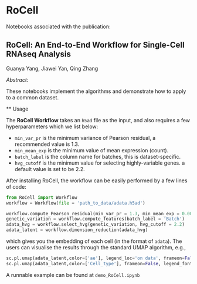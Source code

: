 # RoCell

Notebooks associated with the publication:

## RoCell: An End-to-End Workflow for Single-Cell RNAseq Analysis

Guanya Yang, Jiawei Yan, Qing Zhang

_Abstract:_ 

These notebooks implement the algorithms and demonstrate how to apply to a common dataset.

** Usage

The __RoCell Workflow__ takes an `h5ad` file as the input, and also requires a few hyperparameters which we list below:

* `min_var_pr` is the minimum variance of Pearson residual, a recommended value is 1.3.
* `min_mean_exp` is the minimum value of mean expression (count).
* `batch_label` is the column name for batches, this is dataset-specific.
* `hvg_cutoff` is the minimum value for selecting highly-variable genes. a default value is set to be 2.2.

After installing RoCell, the workflow can be easily performed by a few lines of code:

```python
from RoCell import Workflow
workflow = Workflow(file = 'path_to_data/adata.h5ad')

workflow.compute_Pearson_residual(min_var_pr = 1.3, min_mean_exp = 0.0008)
genetic_variation = workflow.compute_features(batch_label = 'Batch')
adata_hvg = workflow.select_hvg(genetic_variation, hvg_cutoff = 2.2)
adata_latent = workflow.dimension_reduction(adata_hvg)
```

which gives you the embedding of each cell (in the format of `adata`). The users can visualise the results through the standard UMAP algorithm, e.g.,

```python
sc.pl.umap(adata_latent,color=['ae'], legend_loc='on data', frameon=False, add_outline=True,legend_fontsize=8)
sc.pl.umap(adata_latent,color=['Cell_type'], frameon=False, legend_fontoutline=1, add_outline=True, legend_fontsize=6)
```

A runnable example can be found at `demo_RoCell.ipynb`

